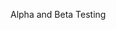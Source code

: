 <span id="title">Alpha and Beta Testing</span>

<div id="body">

<include src="what/unit-inParent-asPanel.md" boilerplate />

</div>